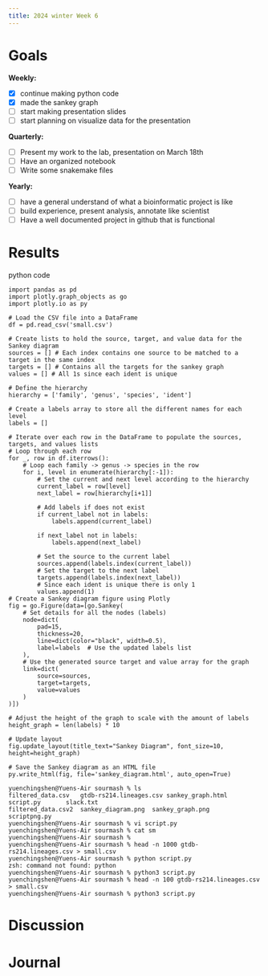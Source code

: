 ```yaml
---
title: 2024 winter Week 6
---
```


# Goals
**Weekly:**
- [x]  continue making python code
- [x]  made the sankey graph
- [ ]  start making presentation slides
- [ ]  start planning on visualize data for the presentation
 
**Quarterly:**
- [ ] Present my work to the lab, presentation on March 18th
- [ ] Have an organized notebook
- [ ] Write some snakemake files 

**Yearly:**
- [ ] have a general understand of what a bioinformatic project is like
- [ ] build experience, present analysis, annotate like scientist
- [ ] Have a well documented project in github that is functional
      
# Results
python code
```
import pandas as pd
import plotly.graph_objects as go
import plotly.io as py

# Load the CSV file into a DataFrame
df = pd.read_csv('small.csv')

# Create lists to hold the source, target, and value data for the Sankey diagram
sources = [] # Each index contains one source to be matched to a target in the same index
targets = [] # Contains all the targets for the sankey graph
values = [] # All 1s since each ident is unique

# Define the hierarchy
hierarchy = ['family', 'genus', 'species', 'ident']

# Create a labels array to store all the different names for each level
labels = []

# Iterate over each row in the DataFrame to populate the sources, targets, and values lists
# Loop through each row
for _, row in df.iterrows():
    # Loop each family -> genus -> species in the row
    for i, level in enumerate(hierarchy[:-1]):
        # Set the current and next level according to the hierarchy
        current_label = row[level]
        next_label = row[hierarchy[i+1]]

        # Add labels if does not exist
        if current_label not in labels:
            labels.append(current_label)

        if next_label not in labels:
            labels.append(next_label)

        # Set the source to the current label
        sources.append(labels.index(current_label))
        # Set the target to the next label
        targets.append(labels.index(next_label))
        # Since each ident is unique there is only 1
        values.append(1)
# Create a Sankey diagram figure using Plotly
fig = go.Figure(data=[go.Sankey(
    # Set details for all the nodes (labels)
    node=dict(
        pad=15,
        thickness=20,
        line=dict(color="black", width=0.5),
        label=labels  # Use the updated labels list
    ),
    # Use the generated source target and value array for the graph
    link=dict(
        source=sources,
        target=targets,
        value=values
    )
)])

# Adjust the height of the graph to scale with the amount of labels
height_graph = len(labels) * 10

# Update layout
fig.update_layout(title_text="Sankey Diagram", font_size=10, height=height_graph)

# Save the Sankey diagram as an HTML file
py.write_html(fig, file='sankey_diagram.html', auto_open=True)
```
```
yuenchingshen@Yuens-Air sourmash % ls
filtered_data.csv	gtdb-rs214.lineages.csv	sankey_graph.html	script.py		slack.txt
filtered_data.csv2	sankey_diagram.png	sankey_graph.png	scriptpng.py
yuenchingshen@Yuens-Air sourmash % vi script.py 
yuenchingshen@Yuens-Air sourmash % cat sm
yuenchingshen@Yuens-Air sourmash % 
yuenchingshen@Yuens-Air sourmash % head -n 1000 gtdb-rs214.lineages.csv > small.csv
yuenchingshen@Yuens-Air sourmash % python script.py 
zsh: command not found: python
yuenchingshen@Yuens-Air sourmash % python3 script.py
yuenchingshen@Yuens-Air sourmash % head -n 100 gtdb-rs214.lineages.csv > small.csv 
yuenchingshen@Yuens-Air sourmash % python3 script.py 
```


# Discussion
   
 

# Journal
